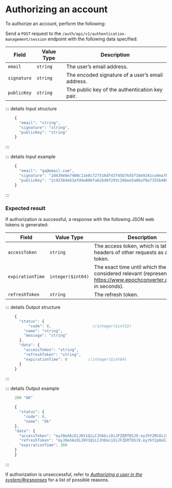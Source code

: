 # Authorizing an account

To authorize an account, perform the following:

Send a `POST` request to the `/auth/api/v1/authentication-management/session` endpoint with the following data specified:

| Field | Value Type | Description |
| --- | --- | --- |
| `email` | `string` | The user’s email address. |
| `signature` | `string` | The encoded signature of a user’s email address. |
| `publicKey` | `string` | The public key of the authentication key pair. |
::: details Input structure

```jsx
    {
      "email": "string",
      "signature": "string",
      "publicKey": "string"
    }
```
:::

::: details Input example

```jsx
    {
      "email": "qa@email.com",
      "signature": "2d439e8e7400c11e8c727516df43f45b76d5f18e9241ca9ea7b7c0847d521dcc7008b87f9ec399259d22993146cd0b604935f031020d5a493add9d3bddf4550e",
      "publicKey": "2c92384e63afd4e806fa62bd8f293c266ee5a06af0a7355b48064d0734530fb4"
    }
```
:::

### Expected result

If authorization is successful, a response with the following JSON web tokens is generated:

| Field | Value Type | Description |
| --- | --- | --- |
| `accessToken` | `string` | The access token, which is later used in headers of other requests as a bearer token. |
| `expirationTime` | `integer($int64)` | The exact time until which the event is considered relevant (represented as https://www.epochconverter.com/clock in seconds). |
| `refreshToken` | `string` | The refresh token. |

::: details Output structure

```jsx
    {
      "status": {
    	  "code": 0,                  //integer($int32)
        "name": "string",
        "message": "string"
      },
      "data": {
        "accessToken": "string",
        "refreshToken": "string",
        "expirationTime": 0         //integer($int64)
      }
    }
```
:::

::: details Output example

```jsx
    200 "OK"

    {
      "status": {
        "code": 0,
        "name": "Ok"
    },
    "data": {
      "accessToken": "eyJ0eXAiOiJKV1QiLCJhbGciOiJFZERTQSJ9.eyJhY2MiOiJxYTBAcWEiLCJzdWIiOiJxYTBAbWFpbC5jb20iLCJyb2xlIjoiUk9MRV9QRUVSIiwiZXhwIjoxNjYxMjQ0OTIwLCJqdGkiOiI2YzY4OGY2Ni1iNjYzLTRhMjYtODdlZC00N2YzOGU0MTExZWIifQ.wgAs5xQP5MKIBwd1fCxT8HyJ8zGEZzbO-NTpJ9assU9voZYWskSpJQcoT8pTA7D_WcgOopG7f9_I-2RN6Fi1Aw",
      "refreshToken": "eyJ0eXAiOiJKV1QiLCJhbGciOiJFZERTQSJ9.eyJhY2p0aSI6IjZjNjg4ZjY2LWI2NjMtNGEyNi04N2VkLTQ3ZjM4ZTQxMTFlYiIsInN1YiI6InFhMEBtYWlsLmNvbSIsImV4cCI6MTY2MTMzMTAyMCwianRpIjoiZWFhN2E3YjMtYWM3MS00Mjg2LThiOGMtMjE4ZDYwNDA1NDYwIn0.i9Xjyh1mpSb9QVPe1JdgsQoukH46vbYoUK-2cbHWEBDCHzuK7-0TcUg-mPgGodlSCwWnCfVet4IxG3wz0zfJAw",
      "expirationTime": 300
    }
    }
```
:::

If authorization is unseccessful, refer to *[Authorizing a user in the system/#responses](/api_docs/API_Specification/auth-controller/Authorizing_a_user_in_the_system.md)* for a list of possible reasons.
